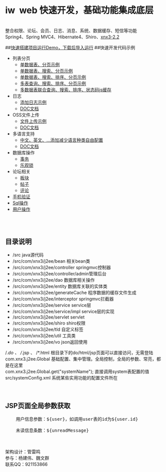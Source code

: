# iw &nbsp;web 快速开发，基础功能集成底层
<br/>
整合权限、论坛、会员、日志、消息、系统、数据缓存、短信等功能
<br/>Spring4、Spring MVC4、Hibernate4、Shiro、<a href="http://github.com/xnx3/xnx3" target="_black">xnx3-2.2</a>

##[快速搭建项目运行Demo，下载后导入运行](https://github.com/xnx3/iw_demo)
##快速开发代码示例
* 列表分页
	* [单数据表、分页示例](http://www.xnx3.com/software/iw/20160527/946.html)
	* [单数据表、搜索、分页示例](http://www.xnx3.com/software/iw/20160527/947.html)
	* [单数据表、搜索、排序、分页示例](http://www.xnx3.com/software/iw/20160524/944.html)
	* [多表查询、搜索、排序、分页示例](http://www.xnx3.com/software/iw/20160527/949.html)
	* [多数据表联合查询、搜索、排序、状态码js缓存](http://www.xnx3.com/software/iw/20160527/950.html)
* 日志
	* [添加日志示例](http://www.xnx3.com/software/iw/20160527/951.html)
	* [DOC文档](http://www.xnx3.com/software/iw/doc/com/xnx3/j2ee/service/LogService.html)
* OSS文件上传
	* [文件上传示例](http://www.xnx3.com/software/iw/20160601/952.html)
	* [DOC文档](http://www.xnx3.com/software/iw/doc/com/xnx3/j2ee/service/OSSService.html)
* 多语言支持
	* [中文、英文、...添加减少语言种类自由配置](http://www.xnx3.com/software/iw/20160623/953.html)
	* [DOC文档](http://www.xnx3.com/software/iw/doc/com/xnx3/j2ee/service/LanguageService.html)
* 数据库操作
	* [事务](http://www.xnx3.com/software/iw/20160628/954.html)
	* [乐观锁](http://www.xnx3.com/software/iw/20160628/955.html)
* 论坛相关
	* [板块](http://www.xnx3.com/software/iw/doc/com/xnx3/j2ee/service/PostClassService.html)
	* [帖子](http://www.xnx3.com/software/iw/doc/com/xnx3/j2ee/service/PostService.html)
	* [评论](http://www.xnx3.com/software/iw/doc/com/xnx3/j2ee/service/PostCommentService.html)
* [手机验证](http://www.xnx3.com/software/iw/doc/com/xnx3/j2ee/service/SmsLogService.html)
* [Sql操作](http://www.xnx3.com/software/iw/doc/com/xnx3/j2ee/service/SqlService.html)	
* [用户操作](http://www.xnx3.com/software/iw/doc/com/xnx3/j2ee/service/UserService.html)


<br/>
<br/>

## 目录说明
* /src								java源代码<br/>
* /src/com/xnx3/j2ee/bean			相关bean类<br/>
* /src/com/xnx3/j2ee/controller		springmvc控制器<br/>
* /src/com/xnx3/j2ee/controller/admin管理后台<br/>
* /src/com/xnx3/j2ee/dao			数据库相关操作<br/>
* /src/com/xnx3/j2ee/entity			数据库关联的实体类<br/>
* /src/com/xnx3/j2ee/generateCache	程序数据的缓存文件生成<br/>
* /src/com/xnx3/j2ee/interceptor		springmvc拦截器<br/>
* /src/com/xnx3/j2ee/service			service层<br/>
* /src/com/xnx3/j2ee/service/impl		service层的实现<br/>
* /src/com/xnx3/j2ee/servlet			servlet<br/>
* /src/com/xnx3/j2ee/shiro			shiro权限<br/>
* /src/com/xnx3/j2ee/tld				自定义标签<br/>
* /src/com/xnx3/j2ee/util			工具类<br/>
* /src/com/xnx3/j2ee/vo				json返回使用<br/>

/*.do 、 /*.jsp 、 /*.html  根目录下的do/html/jsp页面可以直接访问，无需登陆<br/>
com.xnx3.j2ee.Global						基础配置、集中管理。全局控制，全局的参数、常亮，都是在这里<br/>
com.xnx3.j2ee.Global.get("systemName");	直接调用system表配置的值<br/>
src/systemConfig.xml						系统某些实用功能的配置文件所在<br/>
<br/><br/>
<h2>JSP页面全局参数获取</h2>
<pre>
	用户信息参数：${user}，如调用user表的id为${user.id}<br/>
	未读信息条数：${unreadMessage}
</pre>

<br/>
<br/>
架构设计：管雷鸣<br/>
参与：杨建伟、魏文群<br/>
联系QQ：921153866<br/>


